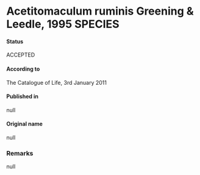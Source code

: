 # Acetitomaculum ruminis Greening & Leedle, 1995 SPECIES

#### Status
ACCEPTED

#### According to
The Catalogue of Life, 3rd January 2011

#### Published in
null

#### Original name
null

### Remarks
null